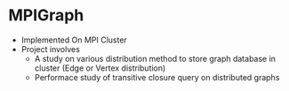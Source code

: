 # MPIGraph
- Implemented On MPI Cluster
- Project involves 
  - A study on various distribution method to store graph database in cluster (Edge or Vertex distribution)
  - Performace study of transitive closure query on distributed graphs
